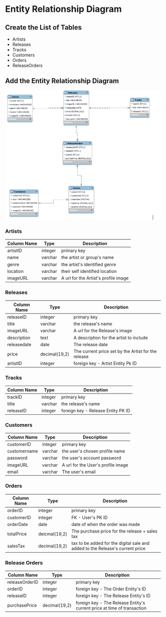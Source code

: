 # Entity Relationship Diagram

## Create the List of Tables

- Artists
- Releases
- Tracks
- Customers
- Orders
- ReleaseOrders

## Add the Entity Relationship Diagram

![Entity Relationship Diagram](./Copy%20of%20ERD_model.png)

### Artists

| Column Name | Type    | Description                          |
| ----------- | ------- | ------------------------------------ |
| artistID    | integer | primary key                          |
| name        | varchar | the artist or group's name           |
| genre       | varchar | the artist's identified genre        |
| location    | varchar | their self identified location       |
| imageURL    | varchar | A url for the Artist's profile image |

### Releases

| Column Name | Type          | Description                                         |
| ----------- | ------------- | --------------------------------------------------- |
| releaseID   | integer       | primary key                                         |
| title       | varchar       | the release's name                                  |
| imageURL    | varchar       | A url for the Release's image                       |
| description | text          | A description for the artist to include             |
| releasedate | date          | The release date                                    |
| price       | decimal(19,2) | The current price set by the Artist for the release |
| artistID    | integer       | foreign key - Artist Entity Pk ID                   |

### Tracks

| Column Name | Type    | Description                        |
| ----------- | ------- | ---------------------------------- |
| trackID     | integer | primary key                        |
| title       | varchar | the release's name                 |
| releaseID   | integer | foreign key - Release Entity PK ID |

### Customers

| Column Name  | Type    | Description                        |
| ------------ | ------- | ---------------------------------- |
| customerID   | integer | primary key                        |
| customername | varchar | the user's chosen profile name     |
| password     | varchar | the user's account password        |
| imageURL     | varchar | A url for the User's profile image |
| email        | varchar | The user's email                   |

### Orders

| Column Name | Type          | Description                                                                   |
| ----------- | ------------- | ----------------------------------------------------------------------------- |
| orderID     | integer       | primary key                                                                   |
| customerID  | integer       | FK - User's PK ID                                                             |
| orderDate   | date          | date of when the order was made                                               |
| totalPrice  | deicmal(19,2) | The purchase price for the release + sales tax                                |
| salesTax    | decimal(19,2) | tax to be added for the digital sale and added to the Release's current price |

### Release Orders

| Column Name    | Type          | Description                                                             |
| -------------- | ------------- | ----------------------------------------------------------------------- |
| releaseOrderID | integer       | primary key                                                             |
| orderID        | integer       | foreign key - The Order Entity's ID                                     |
| releaseID      | integer       | foreign key - The Release Entity's ID                                   |
| purchasePrice  | decimal(19,2) | foreign key - The Release Entity's current price at time of transaction |
